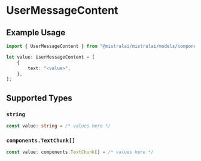 # UserMessageContent

## Example Usage

```typescript
import { UserMessageContent } from "@mistralai/mistralai/models/components";

let value: UserMessageContent = [
    {
        text: "<value>",
    },
];
```

## Supported Types

### `string`

```typescript
const value: string = /* values here */
```

### `components.TextChunk[]`

```typescript
const value: components.TextChunk[] = /* values here */
```

